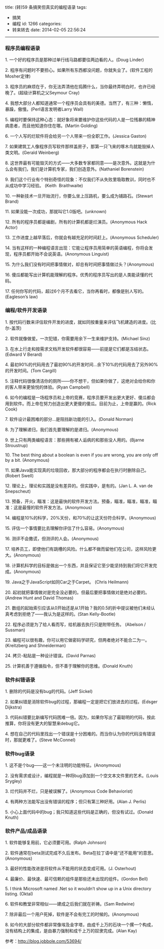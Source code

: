 title: (转)59 条搞笑但真实的编程语录
tags:
  - 搞笑
  - 编程
id: 1266
categories:
  - 转来转去
date: 2014-02-05 22:56:24
---

### 程序员编程语录

1\. 一个好的程序员是那种过单行线马路都要往两边看的人。(Doug Linder)

2\. 程序有问题时不要担心。如果所有东西都没问题，你就失业了。(软件工程的Mosher定律)

3\. 程序员的麻烦在于，你无法弄清他在捣腾什么，当你最终弄明白时，也许已经晚了。(超级计算机之父Seymour Cray)

4\. 我想大部分人都知道通常一个程序员会具有的美德。当然了，有三种：懒惰，暴躁，傲慢。(Perl语言发明者Larry Wall)

5\. 编程时要保持这种心态：就好象将来要维护你这些代码的人是一位残暴的精神病患者，而且他知道你住在哪。(Martin Golding)

6\. 一个人写的烂软件将会给另一个人带来一份全职工作。(Jessica Gaston)

7\. 如果建筑工人像程序员写软件那样盖房子，那第一只飞来的啄木鸟就能毁掉人类文明。(Gerald Weinberg)

8\. 这世界最有可能毁灭的方式——大多数专家都同意——是次意外。这就是为什么会有我们，我们是计算机专家，我们创造意外。(Nathaniel Borenstein)

9\. 我们这个行业有个特别奇怪的现象：不仅我们不从失败里吸取教训，同时也不从成功中学习经验。 (Keith  Braithwaite)

10\. 一种新技术一旦开始流行，你要么坐上压路机，要么成为铺路石。(Stewart Brand)

11\. 如果没能一次成功，那就叫它1.0版吧。(unknown)

12\. 所有的程序员都是编剧，所有的计算机都是烂演员。(Anonymous Hack Actor)

13\. 工作进度上越早落后，你就会有越充足的时间赶上。(Anonymous Scheduler)

14\. 当有这样的一种编程语言出现：它能让程序员用简单的英语编程，你将会发现，程序员都开始不会说英语。(Anonymous Linguist)

15\. 为什么我们没有时间把事情做对，却总有时间把事情做过头？(Anonymous)

16\. 傻瓜都能写出计算机能理解的程序。优秀的程序员写出的是人类能读懂的代码。

17\. 任何你写的代码，超过6个月不去看它，当你再看时，都像是别人写的。(Eagleson’s law)

### 编程/软件开发语录

1\. 按代码行数来评估软件开发的进度，就如同按重量来评估飞机建造的进度。(比尔-盖茨)

2\. 软件就像做爱。一次犯错，你需要用余下一生来维护支持。(Michael Sinz)

3\. 在水上行走和按需求文档开发软件都很容易——前提是它们都是冻结状态。(Edward V Berard)

4\. 最初90%的代码用去了最初90%的开发时间…余下10%的代码用去了另外90%的开发时间。(Tom Cargill)

5\. 注释代码很像清洁你的厕所——你不想干，但如果你做了，这绝对会给你和你的客人带来更愉悦的体验。(Ryan Campbell)

6\. 如今的编程是一场程序员和上帝的竞赛，程序员要开发出更大更好、傻瓜都会用到软件。而上帝在努力创造出更大更傻的傻瓜。目前为止，上帝是赢的。(Rick Cook)

7\. 软件设计最困难的部分…是阻挡新功能的引入。(Donald Norman)

8\. 为了理解递归，我们首先要理解的是递归。(Anonymous)

9\. 世上只有两类编程语言：那些拥有被人诟病的和那些没人用的。(Bjarne Stroustrup)

10\. The best thing about a boolean is even if you are wrong, you are only off by a bit. (Anonymous)

11\. 如果Java能实现真的垃圾回收，那大部分的程序都会在执行时删除自己。(Robert Swell)

12\. 理论上，理论和实践是没有差异的。但实践中，是有的。(Jan L. A. van de Snepscheut)

13\. 预备，开火，瞄准：这是最快的软件开发方法。预备，瞄准，瞄准，瞄准，瞄准：这是最慢的软件开发方法。(Anonymous)

14\. 编程是10%的科学，20%天份，和70%的让这天份符合科学。(Anonymous)

15\. 评估一个事情要比去理解你评估了什么容易。(Anonymous)

16\. 测评不会撒谎，但测评的人会。(Anonymous)

17\. 培养员工，即使他们有跳槽的风险。什么都不做而留他们在公司，这样风险更大。(Anonymous)

18\. 计算机科学的目标是做出一个东西，并且保证它至少能坚持到我们将它开发完成。(Anonymous)

19\. Java之于JavaScript如同Car之于Carpet。 (Chris Heilmann)

20\. 起初就把事情做对是完全没必要的。但最后要把事情做对是绝对必要的。(Andrew Hunt and David Thomas)

21\. 数组的起始索引应该从0开始还是从1开始？我的0.5的折中提议被他们未经认真考虑到拒绝了——我认为是这样的。(Stan Kelly-Bootle)

22\. 程序必须是为了给人看而写，给机器去执行只是附带任务。 (Abelson / Sussman)

23\. 编程可以很有趣，你可以用它做密码学研究，但两者绝对不能合二为一。(Kreitzberg and Shneiderman)

24\. 拷贝-粘贴是一种设计错误。(David Parnas)

25\. 计算机善于遵循指令，但不善于理解你的思维。(Donald Knuth)

### 软件纠错语录

1\. 删除的代码是没有bug的代码。(Jeff Sickel)

2\. 如果纠错是消除软件bug的过程，那编程一定是把它们放进去的过程。(Edsger Dijkstra)

3\. 代码纠错要比新编写代码困难一倍。因为，如果你写出了最聪明的代码，按此推算，你将没有更大的智慧来debug它。

4\. 想在自己的代码里找出一个错误是十分困难的。而当你认为你的代码没有错误时，那就更难了。(Steve McConnel)

### 软件bug语录

1\. 这不是个bug——这一个未注明的功能特征。(Anonymous)

2\. 没有需求或设计，编程就是一种将bug添加到一个空文本文件里的艺术。(Louis Srygley)

3\. 烂代码并不烂，只是被误解了。(Anonymous Code Behaviorist)

4\. 有两种方法能写出没有错误的程序；但只有第三种好用。(Alan J. Perlis)

5\. 小心上面代码中的bug；我只知道这些代码是正确的，但没有试过。(Donald Knuth)

### 软件产品/成品语录

1\. 软件能够复用前，它必须要可用。(Ralph Johnson)

2\. 软件通常在beta测试完成不久后发布。Beta在拉丁语中是“还不能用”的意思。(Anonymous)

3\. 最好的性能改进是将软件从不能用的状态变成可用。(J. Osterhout)

4\. 最廉价、最快速、最可信赖的组件是那些还未出现的组件。(Gordon Bell)

5\. I think Microsoft named .Net so it wouldn’t show up in a Unix directory listing. (Oktal)

6\. 软件和教堂非常相似——建成之后我们就在祈祷。(Sam Redwine)

7\. 除非最后一个用户死掉，软件是不会有完工的时候的。(Anonymous)

8\. 如今的大部分软件都非常像埃及金字塔，由成千上万的石块一个摞一个构成，没有结构上的集成，是由暴力强制和成千上万的奴隶完成。(Alan Kay)

参考：http://blog.jobbole.com/53694/
